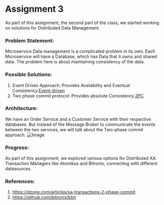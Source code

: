 # Assignment 3
  As part of this assignment, the second part of the class, we started working on solutions for Distributed Data Management.
  

### Problem Statement:
  Microservice Data management is a complicated problem in its own. Each Microservice will have a Database, which has Data that it owns and shared data. The problem here is about maintaining consistency of the data.

### Possible Solutions:
1. Event Driven Approach: Provides Availability and Eventual Consistency.[Event-driven](https://en.wikipedia.org/wiki/Event-driven_architecture)
2. Two phase commit protocol: Provides absolute Consistency.[2PC](https://en.wikipedia.org/wiki/Two-phase_commit_protocol)

### Architecture:
  We have an Order Service and a Customer Service with their respective databases. But instead of the Message Broker to communicate the events between the two services, we will talk about the Two-phase commit approach.
![Image](http://www.yusufaytas.com/wp-content/uploads/2012/10/2PhaseCommit.png)
  
### Progress:
  As part of this assignment, we explored various options for Distributed XA Transaction Managers like Atomikos and Bitronix, connecting with different datasources.
  
  
### References:
1. https://dzone.com/articles/xa-transactions-2-phase-commit
2. https://github.com/bitronix/btm

  
